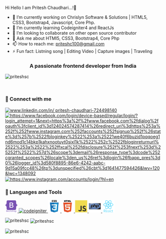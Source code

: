 Hi Hello I am Pritesh Chaudhari...!👋


- 🔭 I’m currently working on Chrislyn Software & Solutions | HTML5, CSS3, Bootstrap4, Javascript, Core Php. 
- 🌱 I’m currently learning Codeigniter4 and ReactJs
- 👯 I’m looking to collaborate on other open source contributor
- 💬 Ask me about HTMl5, CSS3, Bootstrap4, Core Php
- 📫 How to reach me: priteshc100@gmail.com
- ⚡ Fun fact: Listning song | Editing Video | Capture images | Traveling




<h3 align="center">A passionate frontend developer from India</h3>

<p align="left"> <img src="https://komarev.com/ghpvc/?username=priteshsc&label=Profile%20views&color=0e75b6&style=flat" alt="priteshsc" /> </p>

<p align="left"> <a href="https://twitter.com/" target="blank"><img src="https://img.shields.io/twitter/follow/?logo=twitter&style=for-the-badge" alt="" /></a> </p>

<h3 align="left">🤝 Connect with me</h3>
<p align="left">
<a href="https://linkedin.com/in/www.linkedin.com/in/ pritesh-chaudhari-724498140" target="blank"><img align="center" src="https://raw.githubusercontent.com/rahuldkjain/github-profile-readme-generator/master/src/images/icons/Social/linked-in-alt.svg" alt="www.linkedin.com/in/ pritesh-chaudhari-724498140" height="30" width="40" /></a>
<a href="https://fb.com/https://www.facebook.com/login/device-based/regular/login/?login_attempt=1&next=https%3a%2f%2fwww.facebook.com%2fdialog%2foauth%3fclient_id%3d124024574287414%26redirect_uri%3dhttps%253a%252f%252fwww.instagram.com%252faccounts%252fsignup%252f%26state%3d%257b%2522fbloginkey%2522%253a%25221we40f6buzid1pqqoeg1nd6mod1c14bkp1kahxnootuyt0sixl1k%2522%252c%2522fbloginreturnurl%2522%253a%2522%252ffxcal%252fdisclosure%252f%253fnext%253d%25252f%2522%257d%26scope%3demail%26response_type%3dcode%252cgranted_scopes%26locale%3den_us%26ret%3dlogin%26fbapp_pres%3d0%26logger_id%3d580f8895-86e6-4242-aabc-9d15a09fcc48%26tp%3dunspecified%26cbt%3d1641477594426&lwv=120&lwc=1348092" target="blank"><img align="center" src="https://raw.githubusercontent.com/rahuldkjain/github-profile-readme-generator/master/src/images/icons/Social/facebook.svg" alt="https://www.facebook.com/login/device-based/regular/login/?login_attempt=1&next=https%3a%2f%2fwww.facebook.com%2fdialog%2foauth%3fclient_id%3d124024574287414%26redirect_uri%3dhttps%253a%252f%252fwww.instagram.com%252faccounts%252fsignup%252f%26state%3d%257b%2522fbloginkey%2522%253a%25221we40f6buzid1pqqoeg1nd6mod1c14bkp1kahxnootuyt0sixl1k%2522%252c%2522fbloginreturnurl%2522%253a%2522%252ffxcal%252fdisclosure%252f%253fnext%253d%25252f%2522%257d%26scope%3demail%26response_type%3dcode%252cgranted_scopes%26locale%3den_us%26ret%3dlogin%26fbapp_pres%3d0%26logger_id%3d580f8895-86e6-4242-aabc-9d15a09fcc48%26tp%3dunspecified%26cbt%3d1641477594426&lwv=120&lwc=1348092" height="30" width="40" /></a>
<a href="https://instagram.com/https://www.instagram.com/accounts/login/?hl=en" target="blank"><img align="center" src="https://raw.githubusercontent.com/rahuldkjain/github-profile-readme-generator/master/src/images/icons/Social/instagram.svg" alt="https://www.instagram.com/accounts/login/?hl=en" height="30" width="40" /></a>
</p>

<h3 align="left">🚀 Languages and Tools</h3>
<p align="left"> <a href="https://getbootstrap.com" target="_blank" rel="noreferrer"> <img src="https://raw.githubusercontent.com/devicons/devicon/master/icons/bootstrap/bootstrap-plain-wordmark.svg" alt="bootstrap" width="40" height="40"/> </a> <a href="https://codeigniter.com" target="_blank" rel="noreferrer"> <img src="https://cdn.worldvectorlogo.com/logos/codeigniter.svg" alt="codeigniter" width="40" height="40"/> </a> <a href="https://www.w3schools.com/css/" target="_blank" rel="noreferrer"> <img src="https://raw.githubusercontent.com/devicons/devicon/master/icons/css3/css3-original-wordmark.svg" alt="css3" width="40" height="40"/> </a> <a href="https://www.w3.org/html/" target="_blank" rel="noreferrer"> <img src="https://raw.githubusercontent.com/devicons/devicon/master/icons/html5/html5-original-wordmark.svg" alt="html5" width="40" height="40"/> </a> <a href="https://developer.mozilla.org/en-US/docs/Web/JavaScript" target="_blank" rel="noreferrer"> <img src="https://raw.githubusercontent.com/devicons/devicon/master/icons/javascript/javascript-original.svg" alt="javascript" width="40" height="40"/> </a> <a href="https://www.php.net" target="_blank" rel="noreferrer"> <img src="https://raw.githubusercontent.com/devicons/devicon/master/icons/php/php-original.svg" alt="php" width="40" height="40"/> </a> <a href="https://reactjs.org/" target="_blank" rel="noreferrer"> <img src="https://raw.githubusercontent.com/devicons/devicon/master/icons/react/react-original-wordmark.svg" alt="react" width="40" height="40"/> </a> </p>

<p><img align="left" src="https://github-readme-stats.vercel.app/api/top-langs?username=priteshsc&show_icons=true&locale=en&layout=compact" alt="priteshsc" /></p>

<p>&nbsp;<img align="center" src="https://github-readme-stats.vercel.app/api?username=priteshsc&show_icons=true&locale=en" alt="priteshsc" /></p>

<p><img align="center" src="https://github-readme-streak-stats.herokuapp.com/?user=priteshsc&" alt="priteshsc" /></p>

